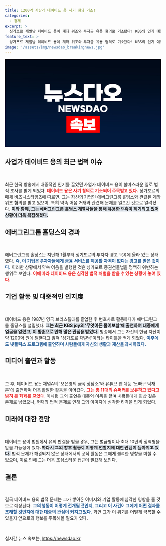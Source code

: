 ```yaml
---
title: 1200억 자산가 데이비드 용 사기 혐의 기소!
categories:
  - 경제
excerpt: >
  싱가포르 재벌남 데이비드 용이 계좌 위조와 투자금 유용 혐의로 기소됐다! KBS의 인기 예능 출연으로 대중적 인기를 끌었던 그는 최대 10년 징역형을 받을 수 있는 상황에 처했다. 클릭해서 그의 충격적인 이야기를 자세히 알아보세요!
feature_text: >
  싱가포르 재벌남 데이비드 용이 계좌 위조와 투자금 유용 혐의로 기소됐다! KBS의 인기 예능 출연으로 대중적 인기를 끌었던 그는 최대 10년 징역형을 받을 수 있는 상황에 처했다. 클릭해서 그의 충격적인 이야기를 자세히 알아보세요!
image: '/assets/img/newsdao_breakingnews.jpg'
---
```


<p><img src="/assets/img/newsdao_breakingnews.jpg" alt="ranknews 속보" /></p>

<h2 data-ke-size="size26">사업가 데이비드 용의 최근 법적 이슈</h2> 

<p data-ke-size="size16">&nbsp;</p>

<p>최근 한국 방송에서 대중적인 인기를 끌었던 사업가 데이비드 용이 불미스러운 일로 법적 조사를 받게 되었다. <b><span style="color: #ee2323;">데이비드 용은 사기 혐의로 기소되어 주목받고 있다.</span></b> 싱가포르의 매체 비즈니스타임즈에 따르면, 그는 자신의 기업인 에버그린그룹 홀딩스와 관련된 계좌 위조 혐의를 받고 있으며, 특히 약속 어음 거래와 관련해 문제를 일으킨 것으로 알려졌다. <b><span style="background-color: #21538527;">이와 함께, 그는 에버그린그룹 홀딩스 계열사들을 통해 유용한 의혹이 제기되고 있어 상황이 더욱 복잡해졌다.</span></b></p>

<h2 data-ke-size="size26">에버그린그룹 홀딩스의 경과</h2>

<p data-ke-size="size16">&nbsp;</p>

<p>에버그린그룹 홀딩스는 지난해 1월부터 싱가포르의 투자자 경고 목록에 올라 있는 상태였다. <b><span style="color: #1a5490;">즉, 이 기업은 투자자들에게 금융 서비스를 제공할 자격이 없다는 경고를 받은 것이다.</span></b> 이러한 상황에서 약속 어음을 발행한 것은 싱가포르 증권선물법을 명백히 위반하는 행위로 보인다. <b><span style="color: #ee2323;">이에 따라 데이비드 용은 심각한 법적 처벌을 받을 수 있는 상황에 놓여 있다.</span></b></p>

<h2 data-ke-size="size26">기업 활동 및 대중적인 인지度</h2>

<p data-ke-size="size16">&nbsp;</p>

<p>데이비드 용은 1987년 영국 브리스톨대를 졸업한 후 변호사로 활동하다가 에버그린그룹 홀딩스를 설립했다. <b><span style="background-color: #21538527;">그는 최근 KBS joy의 '무엇이든 물어보살'에 출연하여 대중에게 얼굴을 알렸고, 이 방송으로 인해 많은 관심을 받았다.</span></b> 방송에서 그는 자신의 현금 자산이 약 1200억 원에 달한다고 밝혀 '싱가포르 재벌남'이라는 타이틀을 얻게 되었다. <b><span style="color: #1a5490;">이후에도 넷플릭스 프로그램에 출연하며 사람들에게 자신의 생활과 재산을 과시하였다.</span></b></p>

<h2 data-ke-size="size26">미디어 출연과 활동</h2>

<p data-ke-size="size16">&nbsp;</p>

<p>그 후, 데이비드 용은 채널A의 '오은영의 금쪽 상담소'와 유튜브 웹 예능 '노빠구 탁재훈'에 출연하며 더욱 활발한 활동을 이어갔다. <b><span style="color: #ee2323;">그는 총 11대의 슈퍼카를 보유하고 있다고 밝혀 큰 화제를 모았다.</span></b> 이처럼 그의 출연은 대중의 이목을 끌며 사람들에게 인상 깊은 존재로 남았으나, 현재의 법적 문제로 인해 그의 이미지에 심각한 타격을 입게 되었다. </p>

<h2 data-ke-size="size26">미래에 대한 전망</h2> 

<p data-ke-size="size16">&nbsp;</p>

<p>데이비드 용이 법원에서 유죄 판결을 받을 경우, 그는 벌금형이나 최대 10년의 징역형을 받을 가능성이 있다. <b><span style="background-color: #21538527;">따라서 그의 향후 활동이 어떻게 변할지에 대한 관심이 높아지고 있다.</span></b> 법적 문제가 해결되지 않은 상태에서의 공적 활동은 그에게 불리한 영향을 미칠 수 있으며, 이로 인해 그는 더욱 조심스러운 접근이 필요해 보인다. </p>

<h2 data-ke-size="size26">결론</h2> 

<p data-ke-size="size16">&nbsp;</p>

<p>결국 데이비드 용의 법적 문제는 그가 쌓아온 이미지와 기업 활동에 심각한 영향을 줄 것으로 예상된다. <b><span style="color: #1a5490;">그의 행동이 어떻게 전개될 것인지, 그리고 이 사건이 그에게 어떤 결과를 초래할 것인지에 대한 대중의 관심이 커지고 있다.</span></b> 과연 그가 이 위기를 어떻게 극복할 수 있을지 앞으로의 행보를 주목해볼 필요가 있다. </p>

<p data-ke-size="size16">&nbsp;</p>
실시간 뉴스 속보는, <a href="https://newsdao.kr" rel="dofollow">https://newsdao.kr</a>


